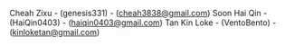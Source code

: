 Cheah Zixu - (genesis331) - (cheah3838@gmail.com)
Soon Hai Qin - (HaiQin0403) - (haiqin0403@gmail.com)
Tan Kin Loke - (VentoBento) - (kinloketan@gmail.com)